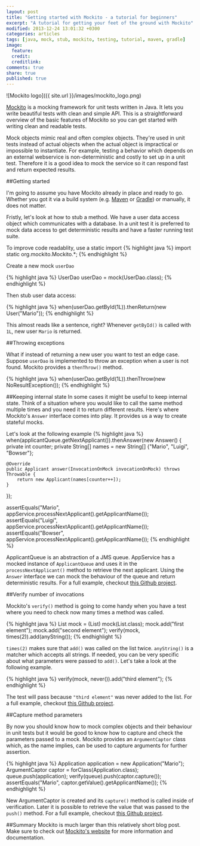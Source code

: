 ```yaml
---
layout: post
title: "Getting started with Mockito - a tutorial for beginners"
excerpt: "A tutorial for getting your feet of the ground with Mockito"
modified: 2013-12-24 13:01:32 +0300
categories: articles
tags: [java, mock, stub, mockito, testing, tutorial, maven, gradle]
image:
  feature: 
  credit: 
  creditlink: 
comments: true
share: true
published: true
---
```


![Mockito logo]({{ site.url }}/images/mockito_logo.png)

[Mockito](http://mockito.org/ "Mockito homepage") is a mocking framework for unit tests written in Java. It lets you write beautiful tests with clean and simple API. This is a straightforward overview of the basic features of Mockito so you can get started with writing clean and readable tests.

Mock objects mimic real and often complex objects. They're used in unit tests instead of actual objects when the actual object is impractical or impossible to instantiate. For example, testing a behavior which depends on an external webservice is non-deterministic and costly to set up in a unit test. Therefore it is a good idea to mock the service so it can respond fast and return expected results.

##Getting started

I'm going to assume you have Mockito already in place and ready to go. Whether you got it via a build system (e.g. [Maven](https://maven.apache.org/ "Apache Maven Project homepage") or [Gradle](https://gradle.org/ "Gradle homepage")) or manually, it does not matter.

Fristly, let's look at how to stub a method. We have a user data access object which communicates with a database. In a unit test it is preferred to mock data access to get deterministic results and have a faster running test suite.

To improve code readablity, use a static import	
{% highlight java %}
import static org.mockito.Mockito.*;
{% endhighlight %}

Create a new mock `userDao`

{% highlight java %}
UserDao userDao = mock(UserDao.class);
{% endhighlight %}

Then stub user data access:

{% highlight java %}
when(userDao.getById(1L)).thenReturn(new User("Mario"));
{% endhighlight %}

This almost reads like a sentence, right? Whenever `getById()` is called with `1L`, new user `Mario` is returned.

##Throwing exceptions

What if instead of returning a new user you want to test an edge case. Suppose `userDao` is implemented to throw an exception when a user is not found. Mockito provides a `thenThrow()` method.

{% highlight java %}
when(userDao.getById(1L)).thenThrow(new NoResultException());
{% endhighlight %}

##Keeping internal state
In some cases it might be useful to keep internal state. Think of a situation where you would like to call the same method multiple times and you need it to return different results. Here's where Mockito's `Answer` interface comes into play. It provides us a way to create stateful mocks.

Let's look at the following example
{% highlight java %}
when(applicantQueue.getNextApplicant()).thenAnswer(new Answer<Applicant>() {
    private int counter;
    private String[] names = new String[] {"Mario", "Luigi", "Bowser"};

    @Override
    public Applicant answer(InvocationOnMock invocationOnMock) throws Throwable {
        return new Applicant(names[counter++]);
    }
});

assertEquals("Mario", appService.processNextApplicant().getApplicantName());
assertEquals("Luigi", appService.processNextApplicant().getApplicantName());
assertEquals("Bowser", appService.processNextApplicant().getApplicantName());
{% endhighlight %}

ApplicantQueue is an abstraction of a JMS queue. AppService has a mocked instance of `ApplicantQueue` and uses it in the `processNextApplicant()` method to retrieve the next applicant. Using the `Answer` interface we can mock the behaviour of the queue and return deterministic results. For a full example, checkout [this Github project](https://github.com/indrekots/mockito-examples "mockito-examples Github project").

##Verify number of invocations

Mockito's `verify()` method is going to come handy when you have a test where you need to check now many times a method was called.

{% highlight java %}
List<String> mock = (List<String>) mock(List.class);
mock.add("first element");
mock.add("second element");
verify(mock, times(2)).add(anyString());
{% endhighlight %}

`times(2)` makes sure that `add()` was called on the list twice. `anyString()` is a matcher which accepts all strings. If needed, you can be very specific about what parameters were passed to `add()`. Let's take a look at the following example.

{% highlight java %}
verify(mock, never()).add("third element");
{% endhighlight %}

The test will pass because `"third element"` was never added to the list. For a full example, checkout [this Github project](https://github.com/indrekots/mockito-examples "mockito-examples Github project").

##Capture method parameters

By now you should know how to mock complex objects and their behaviour in unit tests but it would be good to know how to capture and check the parameters passed to a mock. Mockito provides an `ArgumentCaptor` class which, as the name implies, can be used to capture arguments for further assertion.

{% highlight java %}
Application application = new Application("Mario");
ArgumentCaptor<Application> captor = forClass(Application.class);
queue.push(application);
verify(queue).push(captor.capture());
assertEquals("Mario", captor.getValue().getApplicantName());
{% endhighlight %}

New ArgumentCaptor is created and its `capture()` method is called inside of verification. Later it is possible to retrieve the value that was passed to the `push()` method. For a full example, checkout [this Github project](https://github.com/indrekots/mockito-examples "mockito-examples Github project").

##Summary
Mockito is much larger than this relatively short blog post. Make sure to check out [Mockito's website](http://mockito.org "Mockito's website") for more information and documentation.

